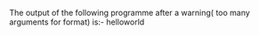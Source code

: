 The output of the following programme after a warning( too many arguments for format) is:- 
helloworld

